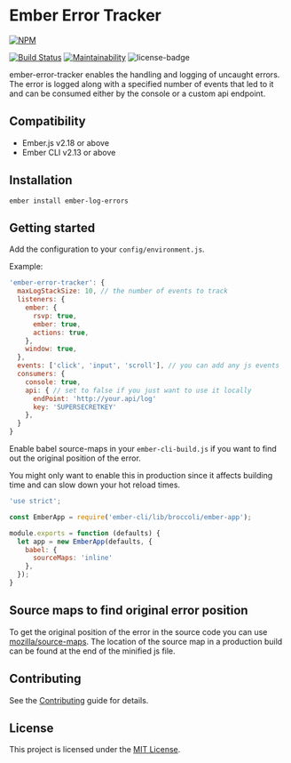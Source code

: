 # Ember Error Tracker
[![NPM](https://nodei.co/npm/ember-error-tracker.png?compact=true)](https://nodei.co/npm/ember-error-tracker/)


[![Build Status](https://flat.badgen.net/travis/kredde/ember-error-tracker)](https://travis-ci.org/kredde/ember-error-tracker)
[![Maintainability](https://api.codeclimate.com/v1/badges/7de05d9a978afadff3e8/maintainability)](https://codeclimate.com/github/kredde/ember-error-tracker/maintainability)
![license-badge](https://flat.badgen.net/npm/license/ember-error-tracker)


ember-error-tracker enables the handling and logging of uncaught errors. The error is logged along with a specified number of events that led to it and can be consumed either by the console or a custom api endpoint.

Compatibility
------------------------------------------------------------------------------

* Ember.js v2.18 or above
* Ember CLI v2.13 or above


Installation
------------------------------------------------------------------------------

```
ember install ember-log-errors
```


Getting started
------------------------------------------------------------------------------

Add the configuration to your `config/environment.js`.

Example:
```javascript
'ember-error-tracker': {
  maxLogStackSize: 10, // the number of events to track
  listeners: {
    ember: {
      rsvp: true,
      ember: true,
      actions: true,
    },
    window: true,
  },
  events: ['click', 'input', 'scroll'], // you can add any js events
  consumers: {
    console: true,
    api: { // set to false if you just want to use it locally
      endPoint: 'http://your.api/log'
      key: 'SUPERSECRETKEY'
    },
  }
}
```

Enable babel source-maps in your `ember-cli-build.js` if you want to find out the original position of the
error.

You might only want to enable this in production since it affects building time and can slow down your
hot reload times.

```javascript
'use strict';

const EmberApp = require('ember-cli/lib/broccoli/ember-app');

module.exports = function (defaults) {
  let app = new EmberApp(defaults, {
    babel: {
      sourceMaps: 'inline'
    },
  });
}

```

Source maps to find original error position
------------------------------------------------------------------------------
To get the original position of the error in the source code you can use
[mozilla/source-maps](https://github.com/mozilla/source-map). The location
of the source map in a production build can be found at the end of the minified
js file.

Contributing
------------------------------------------------------------------------------

See the [Contributing](CONTRIBUTING.md) guide for details.


License
------------------------------------------------------------------------------

This project is licensed under the [MIT License](LICENSE.md).
